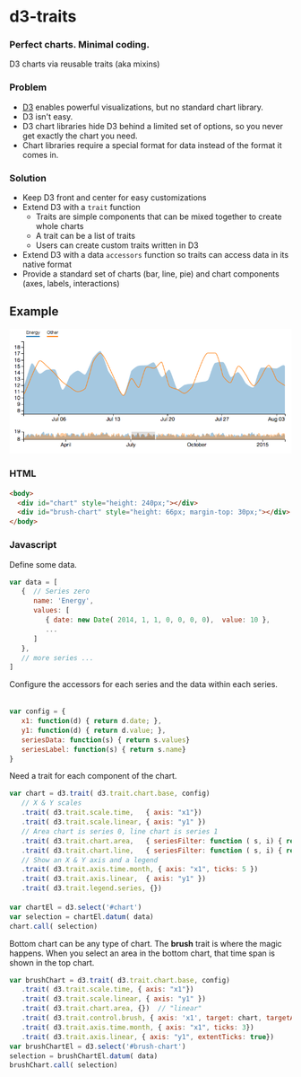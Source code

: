 # d3-traits

### Perfect charts. Minimal coding.

D3 charts via reusable traits (aka mixins)

### Problem

* [D3][d3] enables powerful visualizations, but no standard chart library.
* D3 isn't easy.
* D3 chart libraries hide D3 behind a limited set of options, so you never get exactly the chart you need.
* Chart libraries require a special format for data instead of the format it comes in.

### Solution

* Keep D3 front and center for easy customizations
* Extend D3 with a `trait` function
  * Traits are simple components that can be mixed together to create whole charts
  * A trait can be a list of traits
  * Users can create custom traits written in D3
* Extend D3 with a data `accessors` function so traits can access data in its native format
* Provide a standard set of charts (bar, line, pie) and chart components (axes, labels, interactions)

## Example

![Reef GUI Screenshot](https://github.com/gec/d3-traits/raw/master/screenshot.png)

### HTML
```html
<body>
  <div id="chart" style="height: 240px;"></div>
  <div id="brush-chart" style="height: 66px; margin-top: 30px;"></div>
</body>
```

### Javascript

Define some data.
```javascript
var data = [
   {  // Series zero
      name: 'Energy',
      values: [
         { date: new Date( 2014, 1, 1, 0, 0, 0, 0),  value: 10 },
         ...
      ]
   },
   // more series ... 
]
```

Configure the accessors for each series and the data within each series.
```javascript

var config = {
   x1: function(d) { return d.date; },
   y1: function(d) { return d.value; },
   seriesData: function(s) { return s.values}
   seriesLabel: function(s) { return s.name}
}
```

Need a trait for each component of the chart.
```javascript
var chart = d3.trait( d3.trait.chart.base, config)
   // X & Y scales
   .trait( d3.trait.scale.time,   { axis: "x1"})
   .trait( d3.trait.scale.linear, { axis: "y1" })
   // Area chart is series 0, line chart is series 1
   .trait( d3.trait.chart.area,   { seriesFilter: function ( s, i) { return i == 0} })
   .trait( d3.trait.chart.line,   { seriesFilter: function ( s, i) { return i == 1} })
   // Show an X & Y axis and a legend
   .trait( d3.trait.axis.time.month, { axis: "x1", ticks: 5 })
   .trait( d3.trait.axis.linear,  { axis: "y1" })
   .trait( d3.trait.legend.series, {})

var chartEl = d3.select('#chart')
var selection = chartEl.datum( data)
chart.call( selection)
```

Bottom chart can be any type of chart. The **brush** trait is where the magic happens. When you select an area in the bottom chart, that time span is shown in the top chart.
```javascript
var brushChart = d3.trait( d3.trait.chart.base, config)
   .trait( d3.trait.scale.time, { axis: "x1"})
   .trait( d3.trait.scale.linear, { axis: "y1" })
   .trait( d3.trait.chart.area, {})  // "linear"
   .trait( d3.trait.control.brush, { axis: 'x1', target: chart, targetAxis: 'x1'})
   .trait( d3.trait.axis.time.month, { axis: "x1", ticks: 3})
   .trait( d3.trait.axis.linear, { axis: "y1", extentTicks: true})
var brushChartEl = d3.select('#brush-chart')
selection = brushChartEl.datum( data)
brushChart.call( selection)
                
```

[d3]: http://d3js.org/
[scala]: http://scala-lang.org/
